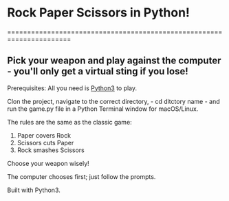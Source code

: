 
# Rock Paper Scissors in Python!
======================================================================

## Pick your weapon and play against the computer - you'll only get a virtual sting if you lose!

Prerequisites: All you need is [Python3](https://www.python.org/) to play.

Clon the project, navigate to the correct directory, - cd ditctory name - and run the game.py file in a Python Terminal window for macOS/Linux.

The rules are the same as the classic game:

1. Paper covers Rock
2. Scissors cuts Paper
3. Rock smashes Scissors

Choose your weapon wisely!

The computer chooses first; just follow the prompts.

Built with Python3.
